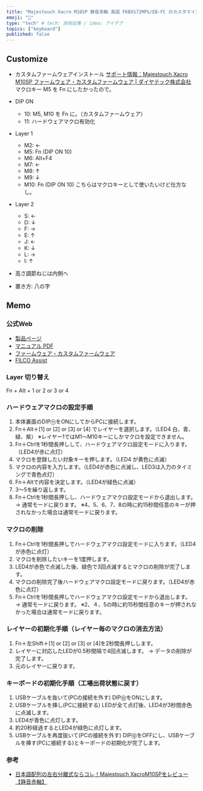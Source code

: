 ```yaml
---
title: "Majestouch Xacro M10SP 静音赤軸 英語 FKBXS72MPS/EB-FC のカスタマイズ"
emoji: "👋"
type: "tech" # tech: 技術記事 / idea: アイデア
topics: ["keyboard"]
published: false
---
```


## Customize

* カスタムファームウェアインストール
  [サポート情報：Majestouch Xacro M10SP ファームウェア・カスタムファームウェア | ダイヤテック株式会社](https://www.diatec.co.jp/support/XacroM10SP_firmware.php)
  マクロキー M5 を Fn にしたかったので。

* DIP ON
  * 10: M5, M10 を Fn に。（カスタムファームウェア）
  * 11: ハードウェアマクロ有効化

* Layer 1
  * M2: ←
  * M5: Fn (DIP ON 10)
  * M6: Alt+F4
  * M7: ←
  * M8: ↑
  * M9: ↓
  * M10: Fn (DIP ON 10) こちらはマクロキーとして使いたいけど仕方なし。

* Layer 2
  * S: ←
  * D: ↓
  * F: →
  * E: ↑
  * J: ←
  * K: ↓
  * L: →
  * I: ↑

* 高さ調節ねじは内側へ

* 置き方: 八の字

## Memo

### 公式Web

* [製品ページ](https://diatec.co.jp/shop/det.php?prod_c=7554)
* [マニュアル PDF](https://diatec.co.jp/support/pdf/Xacro_M10SP_Manual_A4.pdf)
* [ファームウェア・カスタムファームウェア](https://diatec.co.jp/support/XacroM10SP_firmware.php)
* [FILCO Assist](https://diatec.co.jp/filcoassist/)

### Layer 切り替え

Fn + Alt + 1 or 2 or 3 or 4

### ハードウェアマクロの設定手順

1. 本体裏面のDIP⑪をONにしてからPCに接続します。
2. Fn＋Alt＋[1] or [2] or [3] or [4] でレイヤーを選択します。（LED4 白、青、緑、紫）
   ※レイヤー1ではM1～M10キーにしかマクロを設定できません。
3. Fn＋Ctrlを1秒間長押しして、ハードウェアマクロ設定モードに入ります。（LED4が赤に点灯）
4. マクロを登録したい対象キーを押します。（LED4 が黄色に点滅）
5. マクロの内容を入力します。（LED4が赤色に点滅し、LED3は入力のタイミングで青色点灯）
6. Fn＋Altで内容を決定します。（LED4が緑色に点滅）
7. 3～5を繰り返します。
8. Fn＋Ctrlを1秒間長押しし、ハードウェアマクロ設定モードから退出します。 → 通常モードに戻ります。
   ※4、5、6、7、8の時に約15秒間任意のキーが押されなかった場合は通常モードに戻ります。

### マクロの削除

1. Fn＋Ctrlを1秒間長押しでハードウェアマクロ設定モードに入ります。（LED4が赤色に点灯）
2. マクロを削除したいキーを1度押します。
3. LED4が赤色で点滅した後、緑色で3回点滅するとマクロの削除が完了します。
4. マクロの削除完了後ハードウェアマクロ設定モードに戻ります。（LED4が赤色に点灯）
5. Fn＋Ctrlを1秒間長押しでハードウェアマクロ設定モードから退出します。 → 通常モードに戻ります。
   ※2、４、5の時に約15秒間任意のキーが押されなかった場合は通常モードに戻ります。

### レイヤーの初期化手順（レイヤー毎のマクロの消去方法）

1. Fn＋左Shift＋[1] or [2] or [3] or [4]を2秒間長押しします。
2. レイヤーに対応したLEDが0.5秒間隔で4回点滅します。 → データの削除が完了します。
3. 元のレイヤーに戻ります。

### キーボードの初期化手順（工場出荷状態に戻す）

1. USBケーブルを抜いて(PCの接続を外す) DIP⑫をONにします。
2. USBケーブルを挿し(PCに接続する) LEDが全て点灯後、LED4が3秒間赤色に点滅します。
3. LED4が青色に点灯します。
4. 約20秒経過するとLED4が緑色に点灯します。
5. USBケーブルを再度抜いて(PCの接続を外す) DIP⑫をOFFにし、USBケーブルを挿す(PCに接続する)とキーボードの初期化が完了します。

### 参考

* [日本語配列の左右分離式ならコレ！Majestouch XacroM10SPをレビュー【静音赤軸】](https://ki-bo-do-rental.com/2024/02/29/majestouchxacrom10sp-review/)
